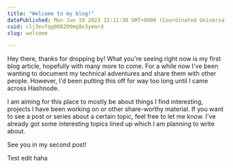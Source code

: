 ```yaml
---
title: "Welcome to my blog!"
datePublished: Mon Jun 19 2023 22:11:30 GMT+0000 (Coordinated Universal Time)
cuid: clj3evfqg000209mg8x3yemrd
slug: welcome

---
```


Hey there, thanks for dropping by! What you're seeing right now is my first blog article, hopefully with many more to come. For a while now I've been wanting to document my technical adventures and share them with other people. However, I'd been putting this off for way too long until I came across Hashnode.

I am aiming for this place to mostly be about things I find interesting, projects I have been working on or other share-worthy material. If you want to see a post or series about a certain topic, feel free to let me know. I've already got some interesting topics lined up which I am planning to write about.

See you in my second post!

Test edit haha
